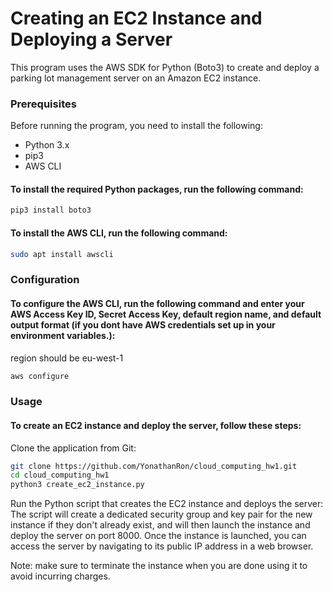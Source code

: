 # Creating an EC2 Instance and Deploying a Server
This program uses the AWS SDK for Python (Boto3) to create and deploy a parking lot management server on an Amazon EC2 instance. 
### Prerequisites
Before running the program, you need to install the following:
* Python 3.x
* pip3
* AWS CLI

#### To install the required Python packages, run the following command:
```bash
pip3 install boto3
```

#### To install the AWS CLI, run the following command:

```bash
sudo apt install awscli
```
### Configuration
#### To configure the AWS CLI, run the following command and enter your AWS Access Key ID, Secret Access Key, default region name, and default output format (if you dont have AWS credentials set up in your environment variables.):
region should be eu-west-1

```bash
aws configure
```

### Usage
#### To create an EC2 instance and deploy the server, follow these steps:

Clone the application from Git:

```bash
git clone https://github.com/YonathanRon/cloud_computing_hw1.git
cd cloud_computing_hw1
python3 create_ec2_instance.py
```
Run the Python script that creates the EC2 instance and deploys the server:
The script will create a dedicated security group and key pair for the new instance if they don't already exist, and will then launch the instance and deploy the server on port 8000. Once the instance is launched, you can access the server by navigating to its public IP address in a web browser.

Note: make sure to terminate the instance when you are done using it to avoid incurring charges.